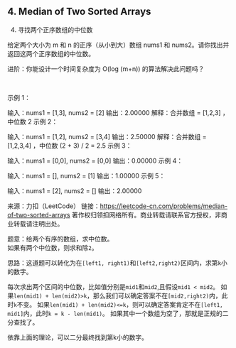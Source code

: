 ## 4. Median of Two Sorted Arrays  

4. 寻找两个正序数组的中位数

给定两个大小为 m 和 n 的正序（从小到大）数组 nums1 和 nums2。请你找出并返回这两个正序数组的中位数。

进阶：你能设计一个时间复杂度为 O(log (m+n)) 的算法解决此问题吗？

 

示例 1：

输入：nums1 = [1,3], nums2 = [2]
输出：2.00000
解释：合并数组 = [1,2,3] ，中位数 2
示例 2：

输入：nums1 = [1,2], nums2 = [3,4]
输出：2.50000
解释：合并数组 = [1,2,3,4] ，中位数 (2 + 3) / 2 = 2.5
示例 3：

输入：nums1 = [0,0], nums2 = [0,0]
输出：0.00000
示例 4：

输入：nums1 = [], nums2 = [1]
输出：1.00000
示例 5：

输入：nums1 = [2], nums2 = []
输出：2.00000

来源：力扣（LeetCode）
链接：https://leetcode-cn.com/problems/median-of-two-sorted-arrays
著作权归领扣网络所有。商业转载请联系官方授权，非商业转载请注明出处。


题意：给两个有序的数组，求中位数。  
如果有两个中位数，则求和除`2`。  


思路：这道题可以转化为在`[left1, right1)`和`[left2,right2)`区间内，求第`k`小的数字。  


每次求出两个区间的中位数，比如值分别是`mid1`和`mid2`,且假设`mid1 < mid2`。
如果`len(mid1) + len(mid2)>k`，那么我们可以确定答案不在`[mid2,right2)`内，此时`k`不变。
如果`len(mid1) + len(mid2)<=k`，则可以确定答案肯定不在`[left1, mid1]`内，此时`k = k - len(mid1)`。
如果其中一个数组为空了，那就是正规的二分查找了。  


依靠上面的理论，可以二分最终找到第k小的数字。


